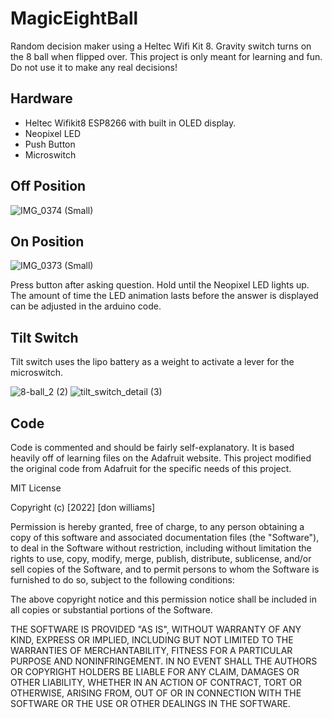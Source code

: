 # MagicEightBall
Random decision maker using a Heltec Wifi Kit 8.  Gravity switch turns on the 8 ball when flipped over.  This project is only meant for learning and fun.  Do not use it to make any real decisions!

## Hardware
* Heltec Wifikit8 ESP8266 with built in OLED display.
* Neopixel LED
* Push Button
* Microswitch

## Off Position

![IMG_0374 (Small)](https://user-images.githubusercontent.com/31633408/153772202-ffc6f712-f412-4088-bfc9-45b14bc7d078.JPEG)

## On Position

![IMG_0373 (Small)](https://user-images.githubusercontent.com/31633408/153772235-c70e0404-b802-4d73-89d5-319c1311d9f8.JPEG)

Press button after asking question.  Hold until the Neopixel LED lights up.  The amount of time the LED animation lasts before the answer is displayed can be adjusted in the arduino code.

## Tilt Switch
Tilt switch uses the lipo battery as a weight to activate a lever for the microswitch.

![8-ball_2 (2)](https://user-images.githubusercontent.com/31633408/153773013-9bc0c000-848b-443e-a6cb-3d7332566fa6.JPG)
![tilt_switch_detail (3)](https://user-images.githubusercontent.com/31633408/153773931-ec0ca73e-d6cb-4585-a782-d7cd23191103.JPG)

##  Code
Code is commented and should be fairly self-explanatory.  It is based heavily off of learning files on the Adafruit website.  This project modified the original code from Adafruit for the specific needs of this project.  

MIT License

Copyright (c) [2022] [don williams]

Permission is hereby granted, free of charge, to any person obtaining a copy
of this software and associated documentation files (the "Software"), to deal
in the Software without restriction, including without limitation the rights
to use, copy, modify, merge, publish, distribute, sublicense, and/or sell
copies of the Software, and to permit persons to whom the Software is
furnished to do so, subject to the following conditions:

The above copyright notice and this permission notice shall be included in all
copies or substantial portions of the Software.

THE SOFTWARE IS PROVIDED "AS IS", WITHOUT WARRANTY OF ANY KIND, EXPRESS OR
IMPLIED, INCLUDING BUT NOT LIMITED TO THE WARRANTIES OF MERCHANTABILITY,
FITNESS FOR A PARTICULAR PURPOSE AND NONINFRINGEMENT. IN NO EVENT SHALL THE
AUTHORS OR COPYRIGHT HOLDERS BE LIABLE FOR ANY CLAIM, DAMAGES OR OTHER
LIABILITY, WHETHER IN AN ACTION OF CONTRACT, TORT OR OTHERWISE, ARISING FROM,
OUT OF OR IN CONNECTION WITH THE SOFTWARE OR THE USE OR OTHER DEALINGS IN THE
SOFTWARE.


